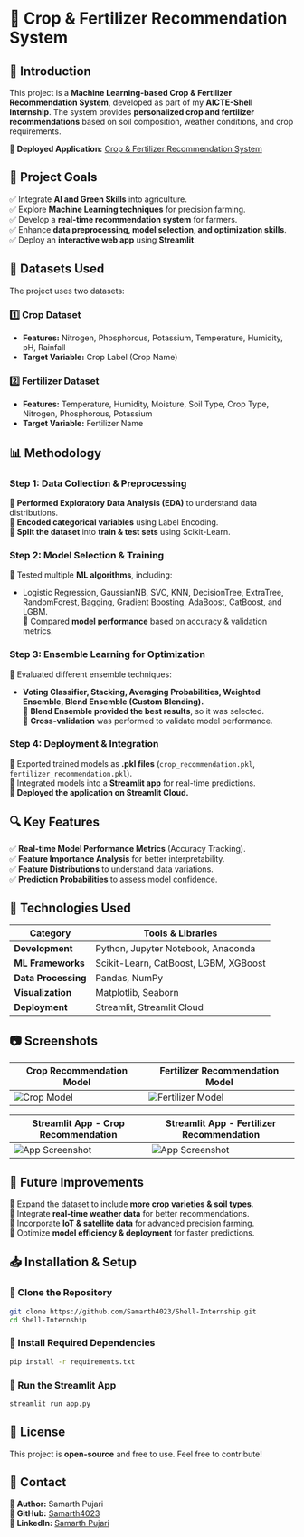 # **🌱 Crop & Fertilizer Recommendation System**  

## **📌 Introduction**  
This project is a **Machine Learning-based Crop & Fertilizer Recommendation System**, developed as part of my **AICTE-Shell Internship**. The system provides **personalized crop and fertilizer recommendations** based on soil composition, weather conditions, and crop requirements.  

🔗 **Deployed Application:** [Crop & Fertilizer Recommendation System](https://samarth4023-aicte-shell-internship-rs-app-nhp1xt.streamlit.app/)  

## **🎯 Project Goals**  
✅ Integrate **AI and Green Skills** into agriculture.  
✅ Explore **Machine Learning techniques** for precision farming.  
✅ Develop a **real-time recommendation system** for farmers.  
✅ Enhance **data preprocessing, model selection, and optimization skills**.  
✅ Deploy an **interactive web app** using **Streamlit**.  

## **📂 Datasets Used**  
The project uses two datasets:  

### **1️⃣ Crop Dataset**  
- **Features:** Nitrogen, Phosphorous, Potassium, Temperature, Humidity, pH, Rainfall  
- **Target Variable:** Crop Label (Crop Name)  

### **2️⃣ Fertilizer Dataset**  
- **Features:** Temperature, Humidity, Moisture, Soil Type, Crop Type, Nitrogen, Phosphorous, Potassium  
- **Target Variable:** Fertilizer Name  

## **📊 Methodology**  

### **Step 1: Data Collection & Preprocessing**  
🔹 **Performed Exploratory Data Analysis (EDA)** to understand data distributions.  
🔹 **Encoded categorical variables** using Label Encoding.  
🔹 **Split the dataset** into **train & test sets** using Scikit-Learn.  

### **Step 2: Model Selection & Training**  
🔹 Tested multiple **ML algorithms**, including:  
   - Logistic Regression, GaussianNB, SVC, KNN, DecisionTree, ExtraTree, RandomForest, Bagging, Gradient Boosting, AdaBoost, CatBoost, and LGBM.  
🔹 Compared **model performance** based on accuracy & validation metrics.  

### **Step 3: Ensemble Learning for Optimization**  
🔹 Evaluated different ensemble techniques:  
   - **Voting Classifier, Stacking, Averaging Probabilities, Weighted Ensemble, Blend Ensemble (Custom Blending).**  
🔹 **Blend Ensemble provided the best results**, so it was selected.  
🔹 **Cross-validation** was performed to validate model performance.  

### **Step 4: Deployment & Integration**  
🔹 Exported trained models as **.pkl files** (`crop_recommendation.pkl`, `fertilizer_recommendation.pkl`).  
🔹 Integrated models into a **Streamlit app** for real-time predictions.  
🔹 **Deployed the application on Streamlit Cloud.**  

## **🔍 Key Features**  
✅ **Real-time Model Performance Metrics** (Accuracy Tracking).  
✅ **Feature Importance Analysis** for better interpretability.  
✅ **Feature Distributions** to understand data variations.  
✅ **Prediction Probabilities** to assess model confidence.  

## **🚀 Technologies Used**  
| Category            | Tools & Libraries |
|---------------------|------------------|
| **Development**    | Python, Jupyter Notebook, Anaconda |
| **ML Frameworks**  | Scikit-Learn, CatBoost, LGBM, XGBoost |
| **Data Processing**| Pandas, NumPy |
| **Visualization**  | Matplotlib, Seaborn |
| **Deployment**     | Streamlit, Streamlit Cloud |

## **📷 Screenshots**  

| **Crop Recommendation Model** | **Fertilizer Recommendation Model** |
|------------------------------|--------------------------------|
| ![Crop Model](https://your-image-url.com) | ![Fertilizer Model](https://your-image-url.com) |

| **Streamlit App - Crop Recommendation** | **Streamlit App - Fertilizer Recommendation** |
|-----------------------------------------|-----------------------------------------------|
| ![App Screenshot](https://your-image-url.com) | ![App Screenshot](https://your-image-url.com) |

## **🎯 Future Improvements**  
🔹 Expand the dataset to include **more crop varieties & soil types**.  
🔹 Integrate **real-time weather data** for better recommendations.  
🔹 Incorporate **IoT & satellite data** for advanced precision farming.  
🔹 Optimize **model efficiency & deployment** for faster predictions.  

## **📥 Installation & Setup**  

### **🔹 Clone the Repository**  
```bash
git clone https://github.com/Samarth4023/Shell-Internship.git
cd Shell-Internship
```

### **🔹 Install Required Dependencies**  
```bash
pip install -r requirements.txt
```

### **🔹 Run the Streamlit App**  
```bash
streamlit run app.py
```

## **📜 License**  
This project is **open-source** and free to use. Feel free to contribute!  

## **📧 Contact**  
📌 **Author:** Samarth Pujari  
📌 **GitHub:** [Samarth4023](https://github.com/Samarth4023)  
📌 **LinkedIn:** [Samarth Pujari](www.linkedin.com/in/samarth-pujari-328a1326a)  
